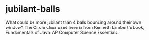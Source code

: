 # jubilant-balls

What could be more jubilant than 4 balls bouncing around their own window?  The Circle class used here is from Kenneth Lambert's book, Fundamentals of Java: AP Computer Science Essentials.  
